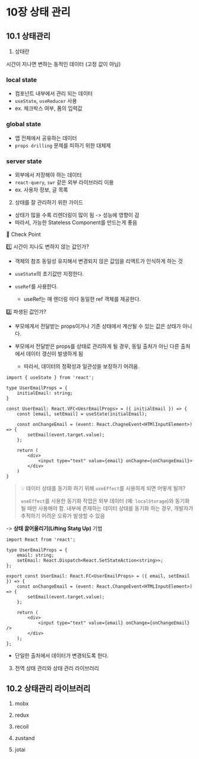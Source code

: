 # 10장 상태 관리

## 10.1 상태관리

1. 상태란

시간이 지나면 변하는 동적인 데이터 (고정 값이 아님)

### local state

- 컴포넌트 내부에서 관리 되는 데이터
- `useState`, `useReducer` 사용
- ex. 체크박스 여부, 폼의 입력값

### global state

- 앱 전체에서 공유하는 데이터
- `props drilling` 문제를 피하기 위한 대체제

### server state

- 외부에서 저장해야 하는 데이터
- `react-query`, `swr` 같은 외부 라이브러리 이용
- ex. 사용자 정보, 글 목록


2. 상태를 잘 관리하기 위한 가이드

- 상태가 많을 수록 리렌더링이 많이 됨 -> 성능에 영향이 감
- 따라서, 가능한 Stateless Component를 만드는게 좋음

🏁 Check Point

1️⃣ 시간이 지나도 변하지 않는 값인가? 

- 객체의 참조 동일성 유지해서 변경되지 않은 값임을 리액트가 인식하게 하는 것

- `useState`의 초기값만 지정한다.

- `useRef`를 사용한다.
    - useRef는 매 렌더링 마다 동일한 ref 객체를 제공한다.

2️⃣ 파생된 값인가?

- 부모에게서 전달받는 props이거나 기존 상태에서 계산될 수 있는 값은 상태가 아니다.

- 부모에서 전달받은 props를 상태로 관리하게 될 경우, 동일 출처가 아닌 다른 출처에서 데이터 갱신이 발생하게 됨
  - 따라서, 데이터의 정확성과 일관성을 보장하기 어려움.


```tsx
import { useState } from 'react';

type UserEmailProps = {
    initialEmail: string;
}

const UserEmail: React.VFC<UesrEmailProps> = ({ initialEmail }) => {
    const [email, setEmail] = useState(initialEmail);

    const onChangeEmail = (event: React.ChagneEvent<HTMlInputElement>) => {
        setEmail(event.target.value);
    };

    return (
        <div>
            <input type="text" value={email} onChagne={onChangeEmail}>
        </div>
    )
}

```

> 💡 데이터 상태를 동기화 하기 위해 `useEffect`를 사용하게 되면 어떻게 될까?
>
> `useEffect`를 사용한 동기화 작업은 외부 데이터 (예: `localStorage`)와 동기화 될 때만 사용해야 함.
> 내부에 존재하는 데이터 상태를 동기화 하는 경우, 개발자가 추적하기 어려운 오류가 발생할 수 있음

-> **상태 끌어올리기(Lifting Statg Up)** 기법 

```tsx
import React from 'react';

type UserEmailProps = {
    email: string;
    setEmail: React.Dispatch<React.SetStateAction<string>>;
};

export const UserEmail: React.FC<UserEmailProps> = ({ email, setEmail }) => {
    const onChangeEmail = (event: React.ChangeEvent<HTMLInputElement>) => {
        setEmail(event.target.value);
    };

    return (
        <div>
            <input type="text" value={email} onChange={onChangeEmail} />
        </div>
    );
};

```
- 단일한 출처에서 데이터가 변경되도록 한다.


3. 전역 상태 관리와 상태 관리 라이브러리

## 10.2 상태관리 라이브러리

1. mobx

2. redux

3. recoil

4. zustand

5. jotai